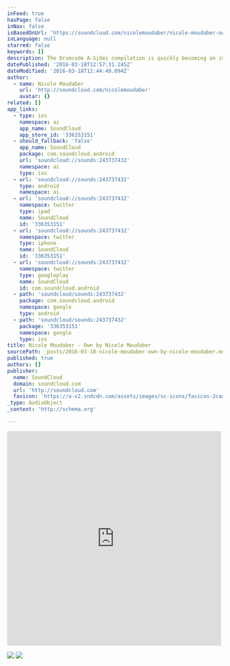 ```yaml
---
inFeed: true
hasPage: false
inNav: false
isBasedOnUrl: 'https://soundcloud.com/nicolemoudaber/nicole-moudaber-own-original'
inLanguage: null
starred: false
keywords: []
description: The Drumcode A-Sides compilation is quickly becoming an important fixture within the techno world as a go to compilation for the hottest tracks. Mixing both highly experienced and new artists helps to bring a new dimension to the compilation that makes it such a special array of tracks.
datePublished: '2016-03-18T12:57:31.245Z'
dateModified: '2016-03-18T12:44:40.094Z'
author:
  - name: Nicole Moudaber
    url: 'http://soundcloud.com/nicolemoudaber'
    avatar: {}
related: []
app_links:
  - type: ios
    namespace: ai
    app_name: SoundCloud
    app_store_id: '336353151'
  - should_fallback: 'false'
    app_name: SoundCloud
    package: com.soundcloud.android
    url: 'soundcloud://sounds:243737432'
    namespace: ai
    type: ios
  - url: 'soundcloud://sounds:243737432'
    type: android
    namespace: ai
  - url: 'soundcloud://sounds:243737432'
    namespace: twitter
    type: ipad
    name: SoundCloud
    id: '336353151'
  - url: 'soundcloud://sounds:243737432'
    namespace: twitter
    type: iphone
    name: SoundCloud
    id: '336353151'
  - url: 'soundcloud://sounds:243737432'
    namespace: twitter
    type: googleplay
    name: SoundCloud
    id: com.soundcloud.android
  - path: 'soundcloud/sounds:243737432'
    package: com.soundcloud.android
    namespace: google
    type: android
  - path: 'soundcloud/sounds:243737432'
    package: '336353151'
    namespace: google
    type: ios
title: Nicole Moudaber - Own by Nicole Moudaber
sourcePath: _posts/2016-03-18-nicole-moudaber-own-by-nicole-moudaber.md
published: true
authors: []
publisher:
  name: SoundCloud
  domain: soundcloud.com
  url: 'http://soundcloud.com'
  favicon: 'https://a-v2.sndcdn.com/assets/images/sc-icons/favicon-2cadd14b.ico'
_type: AudioObject
_context: 'http://schema.org'

---
```

<iframe src="https://cdn.embedly.com/widgets/media.html?src=https%3A%2F%2Fw.soundcloud.com%2Fplayer%2F%3Fvisual%3Dtrue%26url%3Dhttp%253A%252F%252Fapi.soundcloud.com%252Ftracks%252F243737432%26show_artwork%3Dtrue&amp;url=https%3A%2F%2Fsoundcloud.com%2Fnicolemoudaber%2Fnicole-moudaber-own-original&amp;image=http%3A%2F%2Fi1.sndcdn.com%2Fartworks-000144544064-4spulo-t500x500.jpg&amp;key=b7d04c9b404c499eba89ee7072e1c4f7&amp;type=text%2Fhtml&amp;schema=soundcloud" width="500" height="500" scrolling="no" frameborder="0" allowfullscreen="allowfullscreen" style=""></iframe>

![](https://the-grid-user-content.s3-us-west-2.amazonaws.com/26092a85-bc33-4089-9ba4-adf02ef05462.jpg)
![](https://the-grid-user-content.s3-us-west-2.amazonaws.com/60dee39c-d5fb-4205-9652-0bb45152c523.jpg)